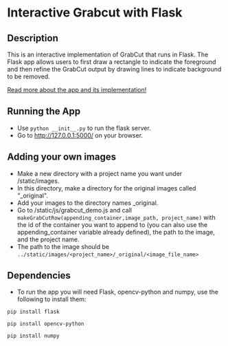 # Interactive Grabcut with Flask

## Description

This is an interactive implementation of GrabCut that runs in Flask. The Flask app allows users to first draw a rectangle to indicate the foreground and then refine the GrabCut output by drawing lines to indicate background to be removed. 

[Read more about the app and its implementation!](https://medium.com/@eo2419/interactive-grabcut-implementation-in-flask-python-269791b51e42)

## Running the App

* Use `python __init__.py` to run the flask server. 
* Go to http://127.0.0.1:5000/ on your browser. 

## Adding your own images
* Make a new directory with a project name you want under /static/images. 
* In this directory, make a directory for the original images called "_original".
* Add your images to the directory names _original.
* Go to /static/js/grabcut_demo.js and call 
`makeGrabCutRow(appending_container,image_path, project_name)` 
   with the id of the container you want to append to (you can also use the appending_container variable already defined), the path to the image, and the project name. 
* The path to the image should be `../static/images/<project_name>/_original/<image_file_name>`

## Dependencies
* To run the app you will need Flask, opencv-python and numpy, use the following to install them:

`pip install flask` 

`pip install opencv-python` 

`pip install numpy`

